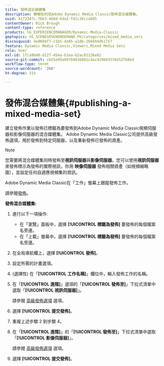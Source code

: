 ```yaml
---
title: 發佈混合媒體集
description: 瞭解如何從Adobe Dynamic Media Classic發佈混合媒體集。
uuid: 4172347c-7bb3-468d-bda2-fd1c26ccab85
contentOwner: Rick Brough
content-type: reference
products: SG_EXPERIENCEMANAGER/Dynamic-Media-Classic
geptopics: SG_SCENESEVENONDEMAND_PK/categories/mixed_media_sets
discoiquuid: 4e8694f7-c1b5-4d45-a18b-2b9494db1757
feature: Dynamic Media Classic,Viewers,Mixed Media Sets
role: User
exl-id: 1fca9640-d127-454a-b3aa-b2ac82136e62
source-git-commit: cb55e09a997b9d36002c4ac429603576d52fb8bd
workflow-type: tm+mt
source-wordcount: '260'
ht-degree: 31%

---
```


# 發佈混合媒體集{#publishing-a-mixed-media-set}

建立發佈作業以發佈已標籤為要發佈到Adobe Dynamic Media Classic視頻伺服器和影像伺服器的混合媒體集。 Adobe Dynamic Media Classic公司提供高級發佈選項，用於發佈到特定伺服器，以及重新發佈已發佈的資產。

>[!NOTE]
>
>您需要將混合媒體集同時發佈至&#x200B;**視訊伺服器**&#x200B;與&#x200B;**影像伺服器**。您可以使用&#x200B;**視訊伺服器**&#x200B;來發佈標示為發佈的實際視訊，你用 **映像伺服器** 發佈相關資產（如視頻縮略圖），並設定任何自適應視頻集的資訊。

Adobe Dynamic Media Classic在「工作」螢幕上跟蹤發佈工作。

請參閱[發佈](publishing-files.md#publishing_files)。

<!-- 

Comment Type: remark
Last Modified By: unknown unknown 
Last Modified Date: 

<p>RB: Updated the following steps as per Cynthia email, 11/9/2012, added 11/12/2012</p>

 -->

**發佈混合媒體集:**

1. 進行以下一項操作:

   * 在「瀏覽」面板中，選擇 **[!UICONTROL 標籤為發佈]** 要發佈的每個檔案名旁邊。
   * 在「上載」螢幕中，選擇 **[!UICONTROL 標籤為發佈]** 要發佈的每個檔案名旁邊。

1. 在全局導航欄上，選擇 **[!UICONTROL 發佈]**。
1. 設定所需的計畫選項。
1. (選擇性) 在「**[!UICONTROL 工作名稱]**」欄位中，輸入發佈工作的名稱。
1. 在「**[!UICONTROL 進階]**」選項的「**[!UICONTROL 發佈至]**」下拉式清單中選取「**[!UICONTROL 視訊伺服器]**」。

   請參閱 [高級發佈選項](publishing-files.md#advanced_publish_options) 選項。

1. 選擇 **[!UICONTROL 提交發佈]**。
1. 重複上述步驟 2 到步驟 4。
1. 在「**[!UICONTROL 進階]**」的「**[!UICONTROL 發佈至]**」下拉式清單中選取「**[!UICONTROL 影像伺服器]**」。

   請參閱 [高級發佈選項](publishing-files.md#advanced_publish_options) 選項。

1. 選擇 **[!UICONTROL 提交發佈]**。
